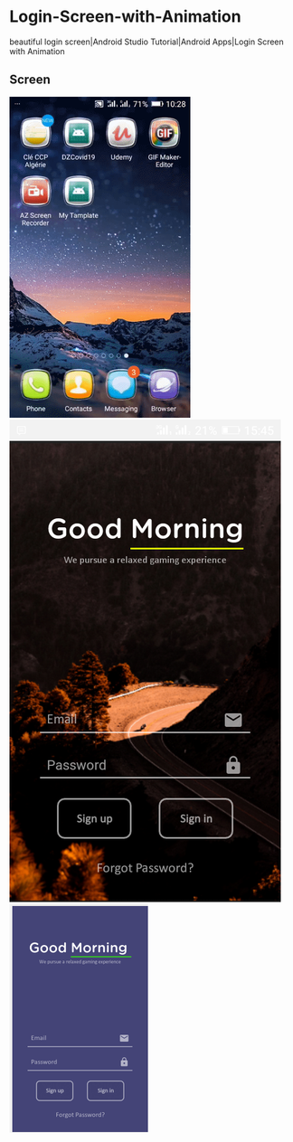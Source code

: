 # Login-Screen-with-Animation
beautiful login screen|Android Studio Tutorial|Android Apps|Login Screen with Animation

## Screen

![Demo](demo/demo.gif)
![Screen1](demo/screenshot1.png)
![Screen2](demo/screenshot2.png)
